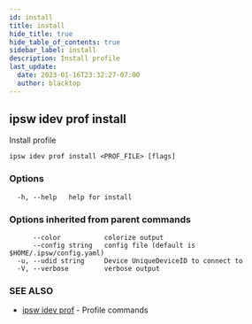 ```yaml
---
id: install
title: install
hide_title: true
hide_table_of_contents: true
sidebar_label: install
description: Install profile
last_update:
  date: 2023-01-16T23:32:27-07:00
  author: blacktop
---
```

## ipsw idev prof install

Install profile

```
ipsw idev prof install <PROF_FILE> [flags]
```

### Options

```
  -h, --help   help for install
```

### Options inherited from parent commands

```
      --color           colorize output
      --config string   config file (default is $HOME/.ipsw/config.yaml)
  -u, --udid string     Device UniqueDeviceID to connect to
  -V, --verbose         verbose output
```

### SEE ALSO

* [ipsw idev prof](/docs/cli/ipsw/idev/prof)	 - Profile commands

